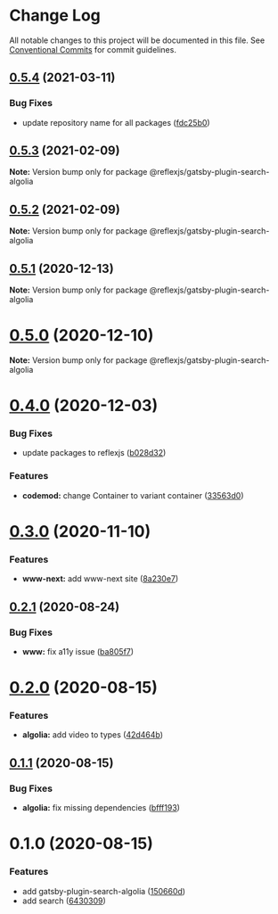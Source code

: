 # Change Log

All notable changes to this project will be documented in this file.
See [Conventional Commits](https://conventionalcommits.org) for commit guidelines.

## [0.5.4](https://github.com/reflexjs/reflexjs/compare/@reflexjs/gatsby-plugin-search-algolia@0.5.3...@reflexjs/gatsby-plugin-search-algolia@0.5.4) (2021-03-11)


### Bug Fixes

* update repository name for all packages ([fdc25b0](https://github.com/reflexjs/reflexjs/commit/fdc25b02d1008749a36e2c9027a701fc6a2c0168))





## [0.5.3](https://github.com/reflexjs/reflex/compare/@reflexjs/gatsby-plugin-search-algolia@0.5.2...@reflexjs/gatsby-plugin-search-algolia@0.5.3) (2021-02-09)

**Note:** Version bump only for package @reflexjs/gatsby-plugin-search-algolia





## [0.5.2](https://github.com/reflexjs/reflex/compare/@reflexjs/gatsby-plugin-search-algolia@0.5.1...@reflexjs/gatsby-plugin-search-algolia@0.5.2) (2021-02-09)

**Note:** Version bump only for package @reflexjs/gatsby-plugin-search-algolia





## [0.5.1](https://github.com/reflexjs/reflex/compare/@reflexjs/gatsby-plugin-search-algolia@0.5.0...@reflexjs/gatsby-plugin-search-algolia@0.5.1) (2020-12-13)

**Note:** Version bump only for package @reflexjs/gatsby-plugin-search-algolia





# [0.5.0](https://github.com/reflexjs/reflex/compare/@reflexjs/gatsby-plugin-search-algolia@0.4.0...@reflexjs/gatsby-plugin-search-algolia@0.5.0) (2020-12-10)

**Note:** Version bump only for package @reflexjs/gatsby-plugin-search-algolia





# [0.4.0](https://github.com/reflexjs/reflex/compare/@reflexjs/gatsby-plugin-search-algolia@0.3.0...@reflexjs/gatsby-plugin-search-algolia@0.4.0) (2020-12-03)


### Bug Fixes

* update packages to reflexjs ([b028d32](https://github.com/reflexjs/reflex/commit/b028d328ddbbd41e6bd023a2c6317128aa4c284e))


### Features

* **codemod:** change Container to variant container ([33563d0](https://github.com/reflexjs/reflex/commit/33563d06087a2c7762a6b26027ef9677acc579c3))





# [0.3.0](https://github.com/reflexjs/reflex/compare/@reflexjs/gatsby-plugin-search-algolia@0.2.1...@reflexjs/gatsby-plugin-search-algolia@0.3.0) (2020-11-10)


### Features

* **www-next:** add www-next site ([8a230e7](https://github.com/reflexjs/reflex/commit/8a230e7e43d1bb6a25c7332501547ee0f9eea080))





## [0.2.1](https://github.com/reflexjs/reflex/compare/@reflexjs/gatsby-plugin-search-algolia@0.2.0...@reflexjs/gatsby-plugin-search-algolia@0.2.1) (2020-08-24)


### Bug Fixes

* **www:** fix a11y issue ([ba805f7](https://github.com/reflexjs/reflex/commit/ba805f7ddd9419c6503dd0ffbfddedfaf554fb1c))





# [0.2.0](https://github.com/reflexjs/reflex/compare/@reflexjs/gatsby-plugin-search-algolia@0.1.1...@reflexjs/gatsby-plugin-search-algolia@0.2.0) (2020-08-15)


### Features

* **algolia:** add video to types ([42d464b](https://github.com/reflexjs/reflex/commit/42d464b5aae9a4d7cd397a7981fe7ea7f2a683ec))





## [0.1.1](https://github.com/reflexjs/reflex/compare/@reflexjs/gatsby-plugin-search-algolia@0.1.0...@reflexjs/gatsby-plugin-search-algolia@0.1.1) (2020-08-15)


### Bug Fixes

* **algolia:** fix missing dependencies ([bfff193](https://github.com/reflexjs/reflex/commit/bfff1938b026b67cdea9bbbb0fe6efb7318ad0b5))





# 0.1.0 (2020-08-15)


### Features

* add gatsby-plugin-search-algolia ([150660d](https://github.com/reflexjs/reflex/commit/150660dd5fd009e33dc78c161e863f2a0dc49d8f))
* add search ([6430309](https://github.com/reflexjs/reflex/commit/6430309990f511583aab6dfc1146480a65fefa29))
